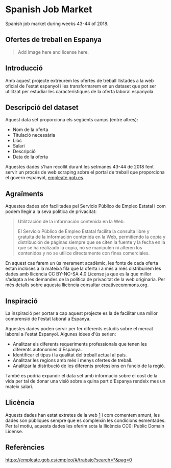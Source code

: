 # Spanish Job Market

Spanish job market during weeks 43-44 of 2018.

## Ofertes de treball en Espanya

> Add image here and license here.

## Introducció

Amb aquest projecte extreurem les ofertes de treball llistades a la web oficial de l'estat espanyol i les transformarem en un dataset que pot ser utilitzat per estudiar les característiques de la oferta laboral espanyola.

## Descripció del dataset

Aquest data set proporciona els següents camps (entre altres):

- Nom de la oferta
- Titulació necessària
- Lloc
- Salari
- Descripció
- Data de la oferta

Aquestes dades s'han recollit durant les setmanes 43-44 de 2018 fent servir un procés de web scraping sobre el portal de treball que proporciona el govern espanyol, [empleate.gob.es][1].

## Agraïments

Aquestes dades són facilitades pel Servicio Público de Empleo Estatal i com podem llegir a la seva política de privacitat:

> Utilitzación de la información contenida en la Web.
>
> El Servicio Público de Empleo Estatal facilita la consulta libre y gratuita de la información contenida en la Web, permitiendo la copia y distribución de páginas siempre que se citen la fuente y la fecha en la que se ha realizado la copia, no se manipulen ni alteren los contenidos y no se utilice directamente con fines comerciales.

En aquest cas farem un ús merament acadèmic, les fonts de cada oferta estan incloses a la mateixa fila que la oferta i a més a més distribuirem les dades amb llicència CC BY-NC-SA 4.0 License ja que es la que millor s’adapta a les demandes de la política de privacitat de la web originaria. Per més detalls sobre aquesta llicència consultar [creativecommons.org][2].

## Inspiració

La inspiració per portar a cap aquest projecte es la de facilitar una millor comprensió de l'estat laboral a Espanya.

Aquestes dades poden servir per fer diferents estudis sobre el mercat laboral a l'estat Espanyol. Algunes idees d'ús serien:

- Analitzar els diferents requeriments professionals que tenen les diferents autonomies d'Espanya.
- Identificar el tipus i la qualitat del treball actual al país.
- Analitzar les regions amb més i menys ofertes de treball.
- Analitzar la distribució de les diferents professions en funció de la regió.

També es podria expandir el data set amb informació sobre el cost de la vida per tal de donar una visió sobre a quina part d'Espanya rendeix mes un mateix salari.

## Llicència

Aquests dades han estat extretes de la web [1] i com comentem amunt, les dades son públiques sempre que es compleixin les condicions esmentades. Per tal motiu, aquests dades les oferim sota la llicència CC0: Public Domain License.

## Referències

[1]: https://empleate.gob.es/empleo/#/
[2]: https://creativecommons.org/licenses/by-nc-sa/4.0/

https://empleate.gob.es/empleo/#/trabajo?search=*&pag=0
